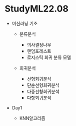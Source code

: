 # StudyML22.08

- 머신러닝 기초
  - 분류분석
    - 의사결정나무
    - 랜덤포레스트
    - 로지스틱 회귀 분류 모델
  
  - 회귀분석
    - 선형회귀분석
    - 단순선형회귀분석
    - 다중선형회귀분석
    - 다항회귀분석
    
- Day1
  - KNN알고리즘
